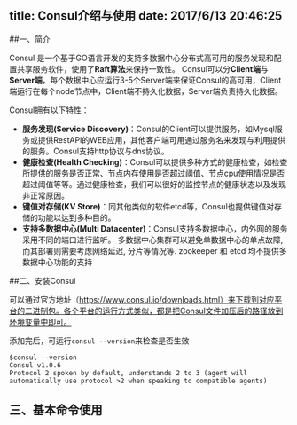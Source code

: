 title: Consul介绍与使用
date: 2017/6/13 20:46:25
---

##一、简介

Consul 是一个基于GO语言开发的支持多数据中心分布式高可用的服务发现和配置共享服务软件，使用了**Raft算法**来保持一致性。 Consul可以分**Client端**与**Server端**，每个数据中心应运行3-5个Server端来保证Consul的高可用，Client端运行在每个node节点中，Client端不持久化数据，Server端负责持久化数据。

Consul拥有以下特性：

- **服务发现(Service Discovery)**：Consul的Client可以提供服务，如Mysql服务或提供RestAPI的WEB应用，其他客户端可用通过服务名来发现与利用提供的服务。Consul支持http协议与dns协议。
- **健康检查(Health Checking)**：Consul可以提供多种方式的健康检查，如检查所提供的服务是否正常、节点内存使用是否超过阈值、节点cpu使用情况是否超过阈值等等。通过健康检查，我们可以很好的监控节点的健康状态以及发现非正常原因。
- **键值对存储(KV Store)**：同其他类似的软件etcd等，Consul也提供键值对存储的功能以达到多种目的。
- **支持多数据中心(Multi Datacenter)**：Consul支持多数据中心，内外网的服务采用不同的端口进行监听。 多数据中心集群可以避免单数据中心的单点故障,而其部署则需要考虑网络延迟, 分片等情况等. zookeeper 和 etcd 均不提供多数据中心功能的支持

<!--more-->

##二、安装Consul

可以通过官方地址（https://www.consul.io/downloads.html）来下载到对应平台的二进制包。各个平台的运行方式类似，都是把Consul文件加压后的路径放到环境变量中即可。

添加完后，可运行`consul --version`来检查是否生效

```
$consul --version
Consul v1.0.6
Protocol 2 spoken by default, understands 2 to 3 (agent will automatically use protocol >2 when speaking to compatible agents)
```



## 三、基本命令使用


